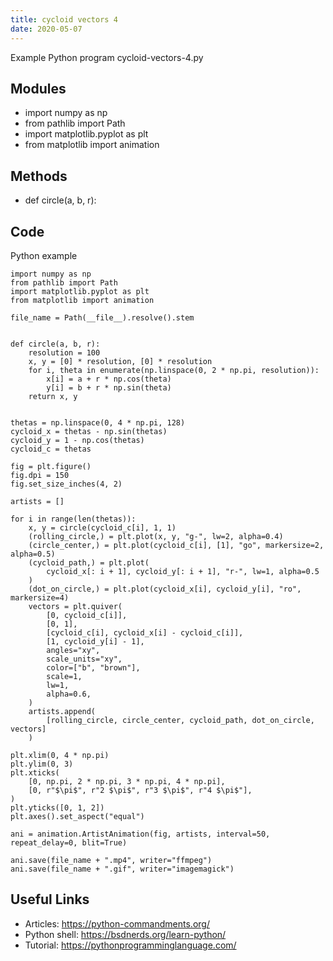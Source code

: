 ```yaml
---
title: cycloid vectors 4
date: 2020-05-07
---
```

Example Python program cycloid-vectors-4.py

## Modules

* import numpy as np
* from pathlib import Path
* import matplotlib.pyplot as plt
* from matplotlib import animation

## Methods

* def circle(a, b, r):

## Code

Python example

    import numpy as np
    from pathlib import Path
    import matplotlib.pyplot as plt
    from matplotlib import animation
    
    file_name = Path(__file__).resolve().stem
    
    
    def circle(a, b, r):
        resolution = 100
        x, y = [0] * resolution, [0] * resolution
        for i, theta in enumerate(np.linspace(0, 2 * np.pi, resolution)):
            x[i] = a + r * np.cos(theta)
            y[i] = b + r * np.sin(theta)
        return x, y
    
    
    thetas = np.linspace(0, 4 * np.pi, 128)
    cycloid_x = thetas - np.sin(thetas)
    cycloid_y = 1 - np.cos(thetas)
    cycloid_c = thetas
    
    fig = plt.figure()
    fig.dpi = 150
    fig.set_size_inches(4, 2)
    
    artists = []
    
    for i in range(len(thetas)):
        x, y = circle(cycloid_c[i], 1, 1)
        (rolling_circle,) = plt.plot(x, y, "g-", lw=2, alpha=0.4)
        (circle_center,) = plt.plot(cycloid_c[i], [1], "go", markersize=2, alpha=0.5)
        (cycloid_path,) = plt.plot(
            cycloid_x[: i + 1], cycloid_y[: i + 1], "r-", lw=1, alpha=0.5
        )
        (dot_on_circle,) = plt.plot(cycloid_x[i], cycloid_y[i], "ro", markersize=4)
        vectors = plt.quiver(
            [0, cycloid_c[i]],
            [0, 1],
            [cycloid_c[i], cycloid_x[i] - cycloid_c[i]],
            [1, cycloid_y[i] - 1],
            angles="xy",
            scale_units="xy",
            color=["b", "brown"],
            scale=1,
            lw=1,
            alpha=0.6,
        )
        artists.append(
            [rolling_circle, circle_center, cycloid_path, dot_on_circle, vectors]
        )
    
    plt.xlim(0, 4 * np.pi)
    plt.ylim(0, 3)
    plt.xticks(
        [0, np.pi, 2 * np.pi, 3 * np.pi, 4 * np.pi],
        [0, r"$\pi$", r"2 $\pi$", r"3 $\pi$", r"4 $\pi$"],
    )
    plt.yticks([0, 1, 2])
    plt.axes().set_aspect("equal")
    
    ani = animation.ArtistAnimation(fig, artists, interval=50, repeat_delay=0, blit=True)
    
    ani.save(file_name + ".mp4", writer="ffmpeg")
    ani.save(file_name + ".gif", writer="imagemagick")
    

## Useful Links

- Articles: https://python-commandments.org/
- Python shell: https://bsdnerds.org/learn-python/
- Tutorial: https://pythonprogramminglanguage.com/
